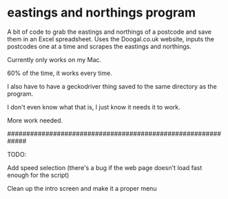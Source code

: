 # eastings and northings program
A bit of code to grab the eastings and northings of a postcode and save them in an Excel spreadsheet. Uses the Doogal.co.uk website, inputs the postcodes one at a time and scrapes the eastings and northings.

Currently only works on my Mac.

60% of the time, it works every time.

I also have to have a geckodriver thing saved to the same directory as the program.

I don't even know what that is, I just know it needs it to work. 

More work needed.

#############################################################

TODO:

Add speed selection (there's a bug if the web page doesn't load fast enough for the script)

Clean up the intro screen and make it a proper menu